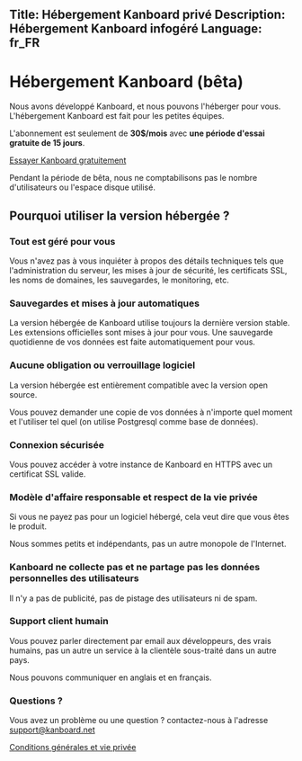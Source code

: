 Title: Hébergement Kanboard privé
Description: Hébergement Kanboard infogéré
Language: fr_FR
---

Hébergement Kanboard (bêta)
====================

Nous avons développé Kanboard, et nous pouvons l'héberger pour vous.
L'hébergement Kanboard est fait pour les petites équipes.

L'abonnement est seulement de **30$/mois** avec **une période d'essai gratuite de 15 jours**.

<p class="align-center">
    <a href="https://signup.kanboard.net/" class="btn btn-blue" id="subscribe-link">Essayer Kanboard gratuitement</a>
</p>

Pendant la période de bêta, nous ne comptabilisons pas le nombre d'utilisateurs ou l'espace disque utilisé.

Pourquoi utiliser la version hébergée ?
---------------------------------------

### Tout est géré pour vous

Vous n'avez pas à vous inquiéter à propos des détails techniques tels que l'administration du serveur,
les mises à jour de sécurité, les certificats SSL, les noms de domaines, les sauvegardes, le monitoring, etc.

### Sauvegardes et mises à jour automatiques

La version hébergée de Kanboard utilise toujours la dernière version stable.
Les extensions officielles sont mises à jour pour vous.
Une sauvegarde quotidienne de vos données est faite automatiquement pour vous.

### Aucune obligation ou verrouillage logiciel

La version hébergée est entièrement compatible avec la version open source.

Vous pouvez demander une copie de vos données à n'importe quel moment et l'utiliser tel quel (on utilise Postgresql comme base de données).

### Connexion sécurisée

Vous pouvez accéder à votre instance de Kanboard en HTTPS avec un certificat SSL valide.

### Modèle d'affaire responsable et respect de la vie privée

Si vous ne payez pas pour un logiciel hébergé, cela veut dire que vous êtes le produit.

Nous sommes petits et indépendants, pas un autre monopole de l'Internet.

### Kanboard ne collecte pas et ne partage pas les données personnelles des utilisateurs

Il n'y a pas de publicité, pas de pistage des utilisateurs ni de spam.

### Support client humain

Vous pouvez parler directement par email aux développeurs, des vrais humains, pas un autre un service à la clientèle sous-traité dans un autre pays.

Nous pouvons communiquer en anglais et en français.

### Questions ?

Vous avez un problème ou une question ? contactez-nous à l'adresse [support@kanboard.net](mailto:support@kanboard.net)

<aside><a href="/terms">Conditions générales et vie privée</aside>
